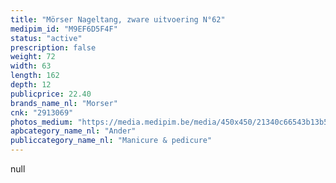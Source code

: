 ```yaml
---
title: "Mörser Nageltang, zware uitvoering N°62"
medipim_id: "M9EF6D5F4F"
status: "active"
prescription: false
weight: 72
width: 63
length: 162
depth: 12
publicprice: 22.40
brands_name_nl: "Morser"
cnk: "2913069"
photos_medium: "https://media.medipim.be/media/450x450/21340c66543b13b5503c9cd61bd64e14.jpg"
apbcategory_name_nl: "Ander"
publiccategory_name_nl: "Manicure & pedicure"
---
```

null
